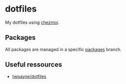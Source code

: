 # dotfiles

My dotfiles using [chezmoi](https://www.chezmoi.io/).

## Packages

All packages are managed in a specific [packages](https://github.com/skurtzemann/dotfiles/tree/packages) branch.

## Useful ressources

- [twpayne/dotfiles](https://github.com/twpayne/dotfiles/tree/master/home)